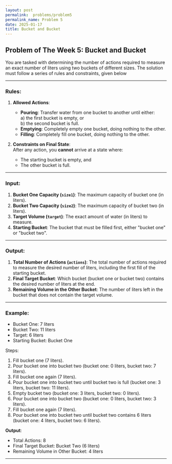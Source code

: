 ```yaml
---
layout: post
permalink:  problems/problem5
permalink_name: Problem 5
date: 2025-01-17
title: Bucket and Bucket 
---
```


## Problem of The Week 5: Bucket and Bucket

You are tasked with determining the number of actions required to measure an exact number of liters using two buckets of different sizes. The solution must follow a series of rules and constraints, given below

---

### Rules:

1. **Allowed Actions**:  
   - **Pouring**: Transfer water from one bucket to another until either:  
     a) the first bucket is empty, or  
     b) the second bucket is full.  
   - **Emptying**: Completely empty one bucket, doing nothing to the other.  
   - **Filling**: Completely fill one bucket, doing nothing to the other.

2. **Constraints on Final State**:  
   After any action, you **cannot** arrive at a state where:  
   - The starting bucket is empty, and  
   - The other bucket is full.

---

### Input:

1. **Bucket One Capacity (`size1`)**: The maximum capacity of bucket one (in liters).  
2. **Bucket Two Capacity (`size2`)**: The maximum capacity of bucket two (in liters).  
3. **Target Volume (`target`)**: The exact amount of water (in liters) to measure.  
4. **Starting Bucket**: The bucket that must be filled first, either "bucket one" or "bucket two".

---

### Output:

1. **Total Number of Actions (`actions`)**: The total number of actions required to measure the desired number of liters, including the first fill of the starting bucket.
2. **Final Target Bucket**: Which bucket (bucket one or bucket two) contains the desired number of liters at the end.
3. **Remaining Volume in the Other Bucket**: The number of liters left in the bucket that does not contain the target volume.

---

### Example:

- Bucket One: 7 liters  
- Bucket Two: 11 liters  
- Target: 6 liters  
- Starting Bucket: Bucket One  

Steps:  
1. Fill bucket one (7 liters).  
2. Pour bucket one into bucket two (bucket one: 0 liters, bucket two: 7 liters).  
3. Fill bucket one again (7 liters).  
4. Pour bucket one into bucket two until bucket two is full (bucket one: 3 liters, bucket two: 11 liters).  
5. Empty bucket two (bucket one: 3 liters, bucket two: 0 liters).  
6. Pour bucket one into bucket two (bucket one: 0 liters, bucket two: 3 liters).  
7. Fill bucket one again (7 liters).  
8. Pour bucket one into bucket two until bucket two contains 6 liters (bucket one: 4 liters, bucket two: 6 liters).

**Output**:  
- Total Actions: 8  
- Final Target Bucket: Bucket Two (6 liters)  
- Remaining Volume in Other Bucket: 4 liters  

---
